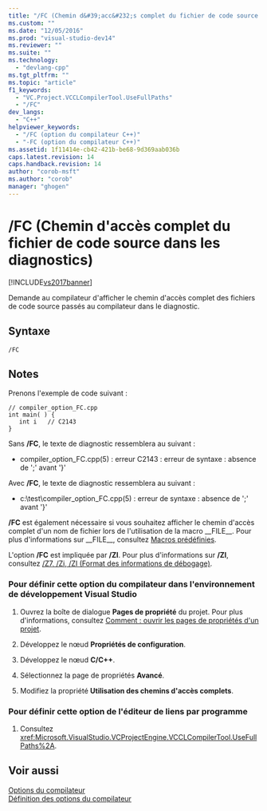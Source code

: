 ```yaml
---
title: "/FC (Chemin d&#39;acc&#232;s complet du fichier de code source dans les diagnostics) | Microsoft Docs"
ms.custom: ""
ms.date: "12/05/2016"
ms.prod: "visual-studio-dev14"
ms.reviewer: ""
ms.suite: ""
ms.technology: 
  - "devlang-cpp"
ms.tgt_pltfrm: ""
ms.topic: "article"
f1_keywords: 
  - "VC.Project.VCCLCompilerTool.UseFullPaths"
  - "/FC"
dev_langs: 
  - "C++"
helpviewer_keywords: 
  - "/FC (option du compilateur C++)"
  - "-FC (option du compilateur C++)"
ms.assetid: 1f11414e-cb42-421b-be68-9d369aab036b
caps.latest.revision: 14
caps.handback.revision: 14
author: "corob-msft"
ms.author: "corob"
manager: "ghogen"
---
```

# /FC (Chemin d&#39;acc&#232;s complet du fichier de code source dans les diagnostics)
[!INCLUDE[vs2017banner](../../assembler/inline/includes/vs2017banner.md)]

Demande au compilateur d'afficher le chemin d'accès complet des fichiers de code source passés au compilateur dans le diagnostic.  
  
## Syntaxe  
  
```  
/FC  
```  
  
## Notes  
 Prenons l'exemple de code suivant :  
  
```  
// compiler_option_FC.cpp  
int main( ) {  
   int i   // C2143  
}  
```  
  
 Sans **\/FC**, le texte de diagnostic ressemblera au suivant :  
  
-   compiler\_option\_FC.cpp\(5\) : erreur C2143 : erreur de syntaxe : absence de ';' avant '}'  
  
 Avec **\/FC**, le texte de diagnostic ressemblera au suivant :  
  
-   c:\\test\\compiler\_option\_FC.cpp\(5\) : erreur de syntaxe : absence de ';' avant '}'  
  
 **\/FC** est également nécessaire si vous souhaitez afficher le chemin d'accès complet d'un nom de fichier lors de l'utilisation de la macro \_\_FILE\_\_.  Pour plus d'informations sur \_\_FILE\_\_, consultez [Macros prédéfinies](../../preprocessor/predefined-macros.md).  
  
 L'option **\/FC** est impliquée par **\/ZI**.  Pour plus d'informations sur **\/ZI**, consultez [\/Z7, \/Zi, \/ZI \(Format des informations de débogage\)](../../build/reference/z7-zi-zi-debug-information-format.md).  
  
### Pour définir cette option du compilateur dans l'environnement de développement Visual Studio  
  
1.  Ouvrez la boîte de dialogue **Pages de propriété** du projet.  Pour plus d'informations, consultez [Comment : ouvrir les pages de propriétés d'un projet](../../misc/how-to-open-project-property-pages.md).  
  
2.  Développez le nœud **Propriétés de configuration**.  
  
3.  Développez le nœud **C\/C\+\+**.  
  
4.  Sélectionnez la page de propriétés **Avancé**.  
  
5.  Modifiez la propriété **Utilisation des chemins d'accès complets**.  
  
### Pour définir cette option de l'éditeur de liens par programme  
  
1.  Consultez <xref:Microsoft.VisualStudio.VCProjectEngine.VCCLCompilerTool.UseFullPaths%2A>.  
  
## Voir aussi  
 [Options du compilateur](../../build/reference/compiler-options.md)   
 [Définition des options du compilateur](../../build/reference/setting-compiler-options.md)